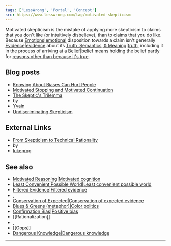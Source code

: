 ```yaml
---
tags: ['LessWrong', 'Portal', 'Concept']
src: https://www.lesswrong.com/tag/motivated-skepticism
---
```


Motivated skepticism is the mistake of applying more skepticism to claims that you don't like (or intuitively disbelieve), than to claims that you do like. Because [Emotions|emotional](https://www.lesswrong.com/tag/emotions) disposition towards a claim isn't generally [Evidence|evidence](https://www.lesswrong.com/tag/evidence) about its [Truth, Semantics, & Meaning|truth](https://www.lesswrong.com/tag/truth-semantics-and-meaning), including it in the process of arriving at a [Belief|belief](https://www.lesswrong.com/tag/belief) means holding the belief partly for [reasons other than because it's true](https://www.lesswrong.com/tag/improper-belief).

## Blog posts
- [Knowing About Biases Can Hurt People](http://lesswrong.com/lw/he/knowing_about_biases_can_hurt_people/)
- [Motivated Stopping and Motivated Continuation](http://lesswrong.com/lw/km/motivated_stopping_and_motivated_continuation/)
- [The Skeptic's Trilemma](http://lesswrong.com/lw/2p/the_skeptics_trilemma/)
-  by 
- [Yvain](https://wiki.lesswrong.com/wiki/Yvain)
- [Undiscriminating Skepticism](http://lesswrong.com/lw/1ww/undiscriminating_skepticism/)

## External Links
- [From Skepticism to Technical Rationality](http://facingthesingularity.com/2011/from-skepticism-to-technical-rationality/)
-  by 
- [lukeprog](http://lukeprog.com/)

## See also
- [Motivated Reasoning|Motivated cognition](https://www.lesswrong.com/tag/motivated-reasoning)
- [Least Convenient Possible World|Least convenient possible world](https://www.lesswrong.com/tag/least-convenient-possible-world)
- [Filtered Evidence|Filtered evidence](https://www.lesswrong.com/tag/filtered-evidence)
- , 
- [Conservation of Expected|Conservation of expected evidence](https://www.lesswrong.com/tag/conservation-of-expected-evidence)
- [Blues & Greens (metaphor)|Color politics](https://www.lesswrong.com/tag/blues-and-greens-metaphor)
- [Confirmation Bias|Positive bias](https://www.lesswrong.com/tag/confirmation-bias)
- [[Rationalization]]
- , 
- [[Oops]]
- [Dangerous Knowledge|Dangerous knowledge](https://www.lesswrong.com/tag/dangerous-knowledge)

 



---

